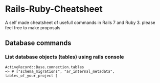 # Rails-Ruby-Cheatsheet
A self made cheatsheet of usefull commands in Rails 7 and Ruby 3.
please feel free to make proposals

## Database commands

### List database objects (tables) using rails console
```
ActiveRecord::Base.connection.tables 
=> # ["schema_migrations", "ar_internal_metadata", tables_of_your_project ]
```
